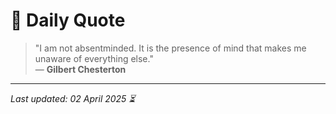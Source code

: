 # 📜 Daily Quote

> "I am not absentminded. It is the presence of mind that makes me unaware of everything else."  
> — **Gilbert Chesterton**

---

_Last updated: 02 April 2025 ⏳_
